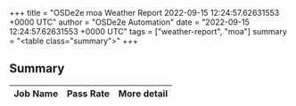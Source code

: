 +++
title = "OSDe2e moa Weather Report 2022-09-15 12:24:57.62631553 +0000 UTC"
author = "OSDe2e Automation"
date = "2022-09-15 12:24:57.62631553 +0000 UTC"
tags = ["weather-report", "moa"]
summary = "<table class=\"summary\"></table>"
+++
## Summary

| Job Name | Pass Rate | More detail |
|----------|-----------|-------------|




